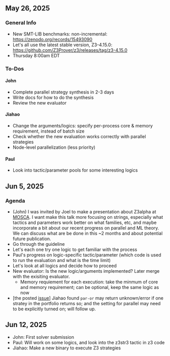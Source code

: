 ## May 26, 2025
### General Info
* New SMT-LIB benchmarks: non-incremental: https://zenodo.org/records/15493090
* Let's all use the latest stable version, Z3-4.15.0: https://github.com/Z3Prover/z3/releases/tag/z3-4.15.0
* Thursday 8:00am EDT

### To-Dos
#### John
* Complete parallel strategy synthesis in 2-3 days
* Write docs for how to do the synthesis
* Review the new evaluator

#### Jiahao
* Change the arguments/logics: specify per-process core & memory requirement, instead of batch size
* Check whether the new evaluation works correctly with parallel strategies
* Node-level parallelization (less priority)

#### Paul
* Look into tactic/parameter pools for some interesting logics


## Jun 5, 2025
### Agenda
* (John) I was invited by Joel to make a presentation about Z3alpha at [MOSCA](https://mosca2025.github.io/).
  I want make this talk more focusing on strings, especially what tactics and parameters work better on
  what families, etc, and maybe incorporate a bit about our recent progress on parallel and ML theory.
  We can discuss what are be done in this ~2 months and about potential future publication.
* Go through the guideline
* Let's each one try one logic to get familiar with the process
* Paul's progress on logic-specific tactic/parameter (which code is used to run the evaluation and what is the time limit)
* Let's look at all logics and decide how to proceed
* New evaluator: Is the new logic/arguments implemented? Later merge with the exisiting evaluator.
  * Memory requiement for each execution: take the minmum of core and memory requirement; can be optional, keep the same logic as now 
* [the posted [issue](https://github.com/Z3Prover/z3/issues/7674)] Jiahao found `par-or` may return unknown/error if one stratey in the portfolio returns so; and the setting for parallel may need to be explicitly turned on; will follow up.

## Jun 12, 2025

* John: First solver submission
* Paul: Will work on some logics, and look into the z3str3 tactic in z3 code
* Jiahao: Make a new binary to execute Z3 strategies

